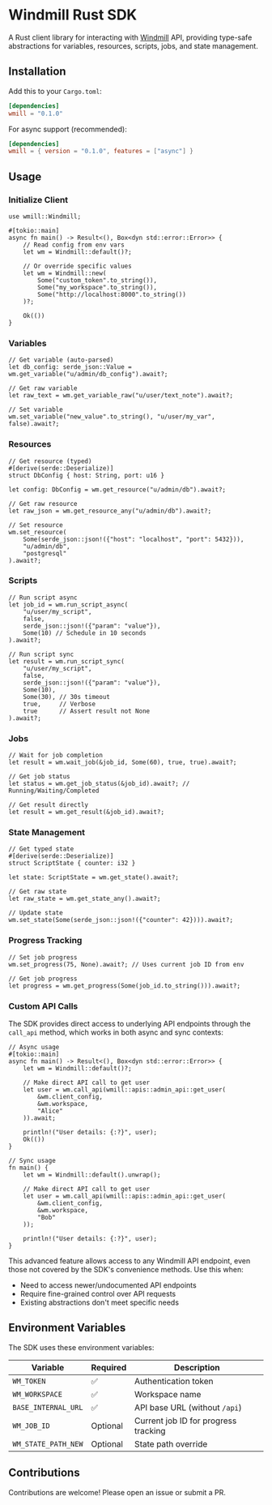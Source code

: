 # Windmill Rust SDK

A Rust client library for interacting with [Windmill](https://www.windmill.dev/) API, providing type-safe abstractions for variables, resources, scripts, jobs, and state management.

## Installation

Add this to your ```Cargo.toml```:

```toml
[dependencies]
wmill = "0.1.0"
```

For async support (recommended):

```toml
[dependencies]
wmill = { version = "0.1.0", features = ["async"] }
```

## Usage

### Initialize Client

```ignore
use wmill::Windmill;

#[tokio::main]
async fn main() -> Result<(), Box<dyn std::error::Error>> {
    // Read config from env vars
    let wm = Windmill::default()?;
    
    // Or override specific values
    let wm = Windmill::new(
        Some("custom_token".to_string()),
        Some("my_workspace".to_string()),
        Some("http://localhost:8000".to_string())
    )?;
    
    Ok(())
}
```

### Variables

```ignore
// Get variable (auto-parsed)
let db_config: serde_json::Value = wm.get_variable("u/admin/db_config").await?;

// Get raw variable
let raw_text = wm.get_variable_raw("u/user/text_note").await?;

// Set variable
wm.set_variable("new_value".to_string(), "u/user/my_var", false).await?;
```

### Resources

```ignore
// Get resource (typed)
#[derive(serde::Deserialize)]
struct DbConfig { host: String, port: u16 }

let config: DbConfig = wm.get_resource("u/admin/db").await?;

// Get raw resource
let raw_json = wm.get_resource_any("u/admin/db").await?;

// Set resource
wm.set_resource(
    Some(serde_json::json!({"host": "localhost", "port": 5432})),
    "u/admin/db",
    "postgresql"
).await?;
```

### Scripts

```ignore
// Run script async
let job_id = wm.run_script_async(
    "u/user/my_script",
    false,
    serde_json::json!({"param": "value"}),
    Some(10) // Schedule in 10 seconds
).await?;

// Run script sync
let result = wm.run_script_sync(
    "u/user/my_script",
    false,
    serde_json::json!({"param": "value"}),
    Some(10),
    Some(30), // 30s timeout
    true,     // Verbose
    true      // Assert result not None
).await?;
```

### Jobs

```ignore
// Wait for job completion
let result = wm.wait_job(&job_id, Some(60), true, true).await?;

// Get job status
let status = wm.get_job_status(&job_id).await?; // Running/Waiting/Completed

// Get result directly
let result = wm.get_result(&job_id).await?;
```

### State Management

```ignore
// Get typed state
#[derive(serde::Deserialize)]
struct ScriptState { counter: i32 }

let state: ScriptState = wm.get_state().await?;

// Get raw state
let raw_state = wm.get_state_any().await?;

// Update state
wm.set_state(Some(serde_json::json!({"counter": 42}))).await?;
```

### Progress Tracking

```ignore
// Set job progress
wm.set_progress(75, None).await?; // Uses current job ID from env

// Get job progress
let progress = wm.get_progress(Some(job_id.to_string())).await?;
```

### Custom API Calls

The SDK provides direct access to underlying API endpoints through the ```call_api``` method, which works in both async and sync contexts:

```ignore
// Async usage
#[tokio::main]
async fn main() -> Result<(), Box<dyn std::error::Error>> {
    let wm = Windmill::default()?;
    
    // Make direct API call to get user
    let user = wm.call_api(wmill::apis::admin_api::get_user(
        &wm.client_config,
        &wm.workspace,
        "Alice"
    )).await;
    
    println!("User details: {:?}", user);
    Ok(())
}

// Sync usage
fn main() {
    let wm = Windmill::default().unwrap();
    
    // Make direct API call to get user
    let user = wm.call_api(wmill::apis::admin_api::get_user(
        &wm.client_config,
        &wm.workspace,
        "Bob"
    ));
    
    println!("User details: {:?}", user);
}
```

This advanced feature allows access to any Windmill API endpoint, even those not covered by the SDK's convenience methods. Use this when:
- Need to access newer/undocumented API endpoints
- Require fine-grained control over API requests
- Existing abstractions don't meet specific needs

## Environment Variables

The SDK uses these environment variables:

| Variable | Required | Description |
|---------|----------|-------------|
| ```WM_TOKEN``` | ✅ | Authentication token |
| ```WM_WORKSPACE``` | ✅ | Workspace name |
| ```BASE_INTERNAL_URL``` | ✅ | API base URL (without ```/api```) |
| ```WM_JOB_ID``` | Optional | Current job ID for progress tracking |
| ```WM_STATE_PATH_NEW``` | Optional | State path override |

## Contributions

Contributions are welcome! Please open an issue or submit a PR.

